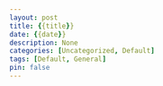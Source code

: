 ```yaml
---
layout: post
title: {{title}}
date: {{date}}
description: None
categories: [Uncategorized, Default]
tags: [Default, General]
pin: false
---
```

